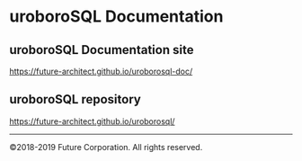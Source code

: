 # uroboroSQL Documentation

## uroboroSQL Documentation site

https://future-architect.github.io/uroborosql-doc/

## uroboroSQL repository

https://future-architect.github.io/uroborosql/

---

 ©2018-2019 Future Corporation. All rights reserved.
